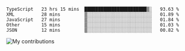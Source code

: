 <!--START_SECTION:waka-->
```text
TypeScript   23 hrs 15 mins  ███████████████████████▒░   93.63 % 
XML          28 mins         ▒░░░░░░░░░░░░░░░░░░░░░░░░   01.89 % 
JavaScript   27 mins         ▒░░░░░░░░░░░░░░░░░░░░░░░░   01.84 % 
Other        15 mins         ▒░░░░░░░░░░░░░░░░░░░░░░░░   01.03 % 
JSON         12 mins         ▒░░░░░░░░░░░░░░░░░░░░░░░░   00.82 % 
```
<!--END_SECTION:waka-->
<img src="https://github-readme-streak-stats.herokuapp.com/?user=pahas&theme=white" alt="My contributions" />
